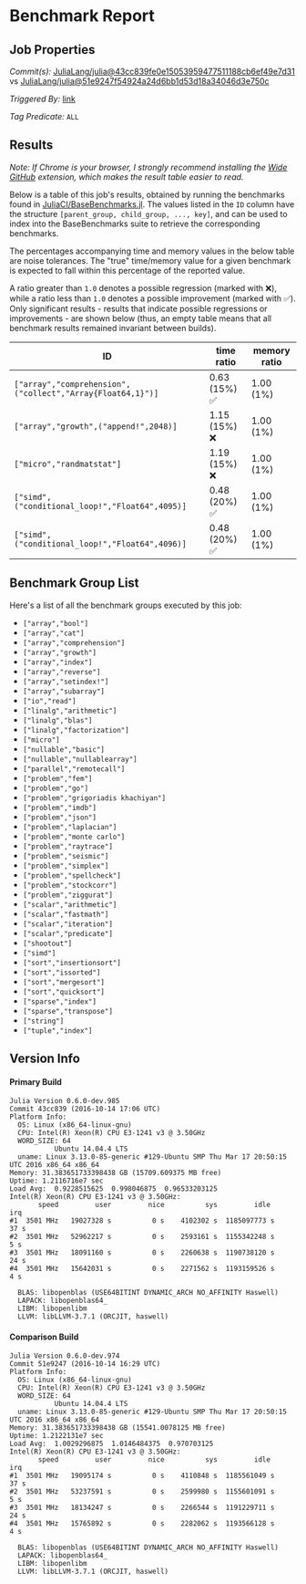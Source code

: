 # Benchmark Report

## Job Properties

*Commit(s):* [JuliaLang/julia@43cc839fe0e15053959477511188cb6ef49e7d31](https://github.com/JuliaLang/julia/commit/43cc839fe0e15053959477511188cb6ef49e7d31) vs [JuliaLang/julia@51e9247f54924a24d6bb1d53d18a34046d3e750c](https://github.com/JuliaLang/julia/commit/51e9247f54924a24d6bb1d53d18a34046d3e750c)

*Triggered By:* [link](https://github.com/JuliaLang/julia/pull/18754#issuecomment-253862276)

*Tag Predicate:* `ALL`

## Results

*Note: If Chrome is your browser, I strongly recommend installing the [Wide GitHub](https://chrome.google.com/webstore/detail/wide-github/kaalofacklcidaampbokdplbklpeldpj?hl=en)
extension, which makes the result table easier to read.*

Below is a table of this job's results, obtained by running the benchmarks found in
[JuliaCI/BaseBenchmarks.jl](https://github.com/JuliaCI/BaseBenchmarks.jl). The values
listed in the `ID` column have the structure `[parent_group, child_group, ..., key]`,
and can be used to index into the BaseBenchmarks suite to retrieve the corresponding
benchmarks.

The percentages accompanying time and memory values in the below table are noise tolerances. The "true"
time/memory value for a given benchmark is expected to fall within this percentage of the reported value.

A ratio greater than `1.0` denotes a possible regression (marked with :x:), while a ratio less
than `1.0` denotes a possible improvement (marked with :white_check_mark:). Only significant results - results
that indicate possible regressions or improvements - are shown below (thus, an empty table means that all
benchmark results remained invariant between builds).

| ID | time ratio | memory ratio |
|----|------------|--------------|
| `["array","comprehension",("collect","Array{Float64,1}")]` | 0.63 (15%) :white_check_mark: | 1.00 (1%)  |
| `["array","growth",("append!",2048)]` | 1.15 (15%) :x: | 1.00 (1%)  |
| `["micro","randmatstat"]` | 1.19 (15%) :x: | 1.00 (1%)  |
| `["simd",("conditional_loop!","Float64",4095)]` | 0.48 (20%) :white_check_mark: | 1.00 (1%)  |
| `["simd",("conditional_loop!","Float64",4096)]` | 0.48 (20%) :white_check_mark: | 1.00 (1%)  |

## Benchmark Group List

Here's a list of all the benchmark groups executed by this job:

- `["array","bool"]`
- `["array","cat"]`
- `["array","comprehension"]`
- `["array","growth"]`
- `["array","index"]`
- `["array","reverse"]`
- `["array","setindex!"]`
- `["array","subarray"]`
- `["io","read"]`
- `["linalg","arithmetic"]`
- `["linalg","blas"]`
- `["linalg","factorization"]`
- `["micro"]`
- `["nullable","basic"]`
- `["nullable","nullablearray"]`
- `["parallel","remotecall"]`
- `["problem","fem"]`
- `["problem","go"]`
- `["problem","grigoriadis khachiyan"]`
- `["problem","imdb"]`
- `["problem","json"]`
- `["problem","laplacian"]`
- `["problem","monte carlo"]`
- `["problem","raytrace"]`
- `["problem","seismic"]`
- `["problem","simplex"]`
- `["problem","spellcheck"]`
- `["problem","stockcorr"]`
- `["problem","ziggurat"]`
- `["scalar","arithmetic"]`
- `["scalar","fastmath"]`
- `["scalar","iteration"]`
- `["scalar","predicate"]`
- `["shootout"]`
- `["simd"]`
- `["sort","insertionsort"]`
- `["sort","issorted"]`
- `["sort","mergesort"]`
- `["sort","quicksort"]`
- `["sparse","index"]`
- `["sparse","transpose"]`
- `["string"]`
- `["tuple","index"]`

## Version Info

#### Primary Build

```
Julia Version 0.6.0-dev.985
Commit 43cc839 (2016-10-14 17:06 UTC)
Platform Info:
  OS: Linux (x86_64-linux-gnu)
  CPU: Intel(R) Xeon(R) CPU E3-1241 v3 @ 3.50GHz
  WORD_SIZE: 64
           Ubuntu 14.04.4 LTS
  uname: Linux 3.13.0-85-generic #129-Ubuntu SMP Thu Mar 17 20:50:15 UTC 2016 x86_64 x86_64
Memory: 31.383651733398438 GB (15709.609375 MB free)
Uptime: 1.2116716e7 sec
Load Avg:  0.9228515625  0.998046875  0.96533203125
Intel(R) Xeon(R) CPU E3-1241 v3 @ 3.50GHz: 
       speed         user         nice          sys         idle          irq
#1  3501 MHz   19027328 s          0 s    4102302 s  1185097773 s         37 s
#2  3501 MHz   52962217 s          0 s    2593161 s  1155342248 s          5 s
#3  3501 MHz   18091160 s          0 s    2260638 s  1190738120 s         24 s
#4  3501 MHz   15642031 s          0 s    2271562 s  1193159526 s          4 s

  BLAS: libopenblas (USE64BITINT DYNAMIC_ARCH NO_AFFINITY Haswell)
  LAPACK: libopenblas64_
  LIBM: libopenlibm
  LLVM: libLLVM-3.7.1 (ORCJIT, haswell)

```

#### Comparison Build

```
Julia Version 0.6.0-dev.974
Commit 51e9247 (2016-10-14 16:29 UTC)
Platform Info:
  OS: Linux (x86_64-linux-gnu)
  CPU: Intel(R) Xeon(R) CPU E3-1241 v3 @ 3.50GHz
  WORD_SIZE: 64
           Ubuntu 14.04.4 LTS
  uname: Linux 3.13.0-85-generic #129-Ubuntu SMP Thu Mar 17 20:50:15 UTC 2016 x86_64 x86_64
Memory: 31.383651733398438 GB (15541.0078125 MB free)
Uptime: 1.2122131e7 sec
Load Avg:  1.0029296875  1.0146484375  0.970703125
Intel(R) Xeon(R) CPU E3-1241 v3 @ 3.50GHz: 
       speed         user         nice          sys         idle          irq
#1  3501 MHz   19095174 s          0 s    4110848 s  1185561049 s         37 s
#2  3501 MHz   53237591 s          0 s    2599980 s  1155601091 s          5 s
#3  3501 MHz   18134247 s          0 s    2266544 s  1191229711 s         24 s
#4  3501 MHz   15765892 s          0 s    2282062 s  1193566128 s          4 s

  BLAS: libopenblas (USE64BITINT DYNAMIC_ARCH NO_AFFINITY Haswell)
  LAPACK: libopenblas64_
  LIBM: libopenlibm
  LLVM: libLLVM-3.7.1 (ORCJIT, haswell)

```
